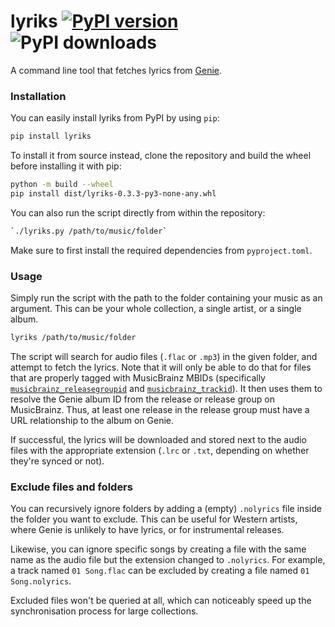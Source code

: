 # lyriks [![PyPI version][version-badge]][version-link] ![PyPI downloads][pypi-downloads]

A command line tool that fetches lyrics from [Genie](https://www.genie.co.kr/).

### Installation

You can easily install lyriks from PyPI by using `pip`:

```bash
pip install lyriks
```

To install it from source instead, clone the repository and build the wheel before installing it with pip:

```bash
python -m build --wheel
pip install dist/lyriks-0.3.3-py3-none-any.whl
```

You can also run the script directly from within the repository:

```bash
`./lyriks.py /path/to/music/folder`
```

Make sure to first install the required dependencies from `pyproject.toml`.

### Usage

Simply run the script with the path to the folder containing your music as an argument.
This can be your whole collection, a single artist, or a single album.

```bash
lyriks /path/to/music/folder
```

The script will search for audio files (`.flac` or `.mp3`) in the given folder, and attempt to fetch the lyrics.
Note that it will only be able to do that for files that are properly tagged with MusicBrainz MBIDs
(specifically [`musicbrainz_releasegroupid`][rgid] and [`musicbrainz_trackid`][tid]).
It then uses them to resolve the Genie album ID from the release or release group on MusicBrainz.
Thus, at least one release in the release group must have a URL relationship to the album on Genie.

If successful, the lyrics will be downloaded and stored next to the audio files with the appropriate extension
(`.lrc` or `.txt`, depending on whether they're synced or not).

### Exclude files and folders

You can recursively ignore folders by adding a (empty) `.nolyrics` file inside the folder you want to exclude.
This can be useful for Western artists, where Genie is unlikely to have lyrics, or for instrumental releases.

Likewise, you can ignore specific songs by creating a file with the same name as the audio file
but the extension changed to `.nolyrics`.
For example, a track named `01 Song.flac` can be excluded by creating a file named `01 Song.nolyrics`.

Excluded files won't be queried at all, which can noticeably speed up the synchronisation process for large collections.

[version-badge]: https://img.shields.io/pypi/v/lyriks

[version-link]: https://pypi.org/project/lyriks/

[pypi-downloads]: https://img.shields.io/pypi/dm/lyriks

[rgid]: https://picard-docs.musicbrainz.org/en/appendices/tag_mapping.html#musicbrainz-release-group-id

[tid]: https://picard-docs.musicbrainz.org/en/appendices/tag_mapping.html#id24
